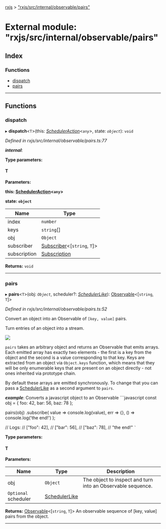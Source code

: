 [rxjs](../README.md) > ["rxjs/src/internal/observable/pairs"](../modules/_rxjs_src_internal_observable_pairs_.md)

# External module: "rxjs/src/internal/observable/pairs"

## Index

### Functions

* [dispatch](_rxjs_src_internal_observable_pairs_.md#dispatch)
* [pairs](_rxjs_src_internal_observable_pairs_.md#pairs)

---

## Functions

<a id="dispatch"></a>

###  dispatch

▸ **dispatch**<`T`>(this: *[SchedulerAction](../interfaces/_rxjs_src_internal_types_.scheduleraction.md)<`any`>*, state: *`object`*): `void`

*Defined in rxjs/src/internal/observable/pairs.ts:77*

*__internal__*: 

**Type parameters:**

#### T 
**Parameters:**

**this: [SchedulerAction](../interfaces/_rxjs_src_internal_types_.scheduleraction.md)<`any`>**

**state: `object`**

| Name | Type |
| ------ | ------ |
| index | `number` |
| keys | `string`[] |
| obj | `Object` |
| subscriber | [Subscriber](../classes/_rxjs_src_internal_subscriber_.subscriber.md)<[`string`, `T`]> |
| subscription | [Subscription](../classes/_rxjs_src_internal_subscription_.subscription.md) |

**Returns:** `void`

___
<a id="pairs"></a>

###  pairs

▸ **pairs**<`T`>(obj: *`Object`*, scheduler?: *[SchedulerLike](../interfaces/_rxjs_src_internal_types_.schedulerlike.md)*): [Observable](../classes/_rxjs_src_internal_observable_.observable.md)<[`string`, `T`]>

*Defined in rxjs/src/internal/observable/pairs.ts:52*

Convert an object into an Observable of `[key, value]` pairs.

Turn entries of an object into a stream.

![](./img/pairs.png)

`pairs` takes an arbitrary object and returns an Observable that emits arrays. Each emitted array has exactly two elements - the first is a key from the object and the second is a value corresponding to that key. Keys are extracted from an object via `Object.keys` function, which means that they will be only enumerable keys that are present on an object directly - not ones inherited via prototype chain.

By default these arrays are emitted synchronously. To change that you can pass a [SchedulerLike](../interfaces/_rxjs_src_internal_types_.schedulerlike.md) as a second argument to `pairs`.

*__example__*: Converts a javascript object to an Observable ```javascript const obj = { foo: 42, bar: 56, baz: 78 };

pairs(obj) .subscribe( value => console.log(value), err => {}, () => console.log('the end!') );

// Logs: // \["foo": 42\], // \["bar": 56\], // \["baz": 78\], // "the end!" `` ` ``

**Type parameters:**

#### T 
**Parameters:**

| Name | Type | Description |
| ------ | ------ | ------ |
| obj | `Object` |  The object to inspect and turn into an Observable sequence. |
| `Optional` scheduler | [SchedulerLike](../interfaces/_rxjs_src_internal_types_.schedulerlike.md) |

**Returns:** [Observable](../classes/_rxjs_src_internal_observable_.observable.md)<[`string`, `T`]>
An observable sequence of
[key, value] pairs from the object.

___

